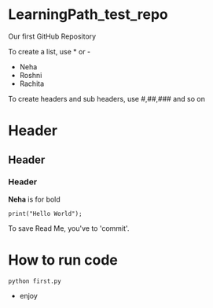 # LearningPath_test_repo
Our first GitHub Repository

To create a list, use * or -
* Neha
* Roshni
* Rachita

To create headers and sub headers, use #,##,### and so on
# Header
## Header
### Header

**Neha** is for bold

```
print("Hello World");
```

To save Read Me, you've to 'commit'.

# How to run code
```
python first.py
```
* enjoy

